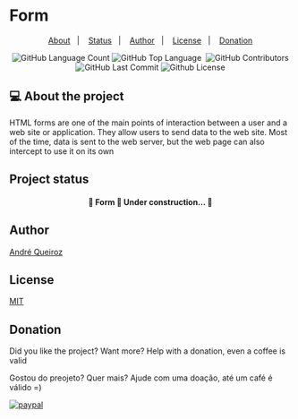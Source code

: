 # Form

<p align="center">
  <a href="#-about">About</a>&nbsp;&nbsp;&nbsp;|&nbsp;&nbsp;&nbsp;
  <a href="#-status">Status</a>&nbsp;&nbsp;&nbsp;|&nbsp;&nbsp;&nbsp;
  <a href="#-author">Author</a>&nbsp;&nbsp;&nbsp;|&nbsp;&nbsp;&nbsp;
  <a href="#-license">License</a>&nbsp;&nbsp;&nbsp;|&nbsp;&nbsp;&nbsp;
  <a href="#-donation">Donation</a>
</p>


<p align="center">
 <img alt="GitHub Language Count" src="https://img.shields.io/github/languages/count/alqlima/formulario" />
 <img alt="GitHub Top Language" src="https://img.shields.io/github/languages/top/alqlima/formulario" />
 <img alt="" src="https://img.shields.io/github/repo-size/alqlima/formulario" />
 <img alt="GitHub Contributors" src="https://img.shields.io/github/contributors/alqlima/formulario" />
 <img alt="GitHub Last Commit" src="https://img.shields.io/github/last-commit/alqlima/formulario" />
 <img alt="Github License" src="https://img.shields.io/github/license/alqlima/formulario" />
</p>

## 💻 About the project


 HTML forms are one of the main points of interaction between a user and a web site or application. They allow users to send data to the web site. Most of the time, data is sent to the web server, but the web page can also intercept to use it on its own
 
  ## Project status
  
  <h4 align="center">
   🚧 Form 🚀 Under construction... 🚧
 </h4>
 
## Author
[André Queiroz](https://www.linkedin.com/in/andré-queiroz-b8805069/)

## License
[MIT](https://github.com/alqlima/to-do/blob/master/LICENSE)

## Donation

Did you like the project? Want more? Help with a donation, even a coffee is valid

Gostou do preojeto? Quer mais? Ajude com uma doação, até um café é válido =)

[![paypal](https://www.paypalobjects.com/pt_BR/BR/i/btn/btn_donateCC_LG.gif)](https://www.paypal.com/cgi-bin/webscr?cmd=_s-xclick&hosted_button_id=BB4E5XX7WQBNA)
